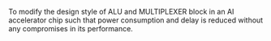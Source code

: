 To modify the design style of ALU and MULTIPLEXER block in an AI accelerator chip such that power consumption and delay is reduced without any compromises in its performance.
